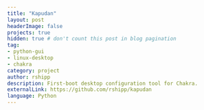 ```yaml
---
title: "Kapudan"
layout: post
headerImage: false
projects: true
hidden: true # don't count this post in blog pagination
tag:
- python-gui
- linux-desktop
- chakra
category: project
author: rshipp
description: First-boot desktop configuration tool for Chakra.
externalLink: https://github.com/rshipp/kapudan
language: Python
---
```

